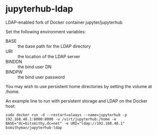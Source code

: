 # jupyterhub-ldap
LDAP-enabled fork of Docker container jupyter/jupyterhub

Set the following environment variables:

<dl>
  <dt>BASE</dt>
  <dd>the base path for the LDAP directory</dd>

  <dt>URI</dt>
  <dd>the location of the LDAP server</dd>

  <dt>BINDDN</dt>
  <dd>the bind user DN</dd>

  <dt>BINDPW</dt>
  <dd>the bind user password</dd>
</dl>

You may wish to use persistent home directories by setting the volume at /home.

An example line to run with persistent storage and LDAP on the Docker host:

    sudo docker run -d --restart=always --name=jupyterhub -p 192.168.48.1:8000:8000 -v /virt/jupyterhub:/home -e BASE="dc=bitsmithy,dc=net" -e URI="ldap://192.168.48.1" bsmithyman/jupyterhub-ldap
